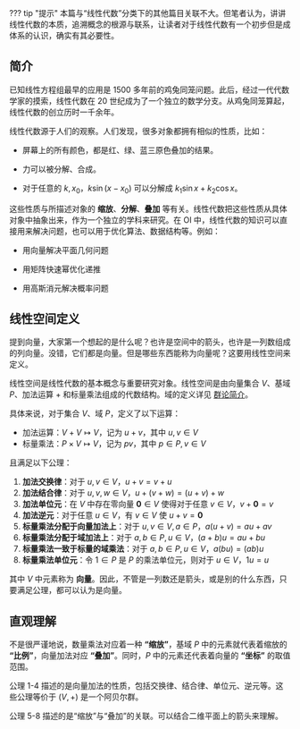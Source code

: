 ??? tip "提示"
    本篇与“线性代数”分类下的其他篇目关联不大。但笔者认为，讲讲线性代数的本质，追溯概念的根源与联系，让读者对于线性代数有一个初步但是成体系的认识，确实有其必要性。

## 简介

已知线性方程组最早的应用是 1500 多年前的鸡兔同笼问题。此后，经过一代代数学家的摸索，线性代数在 20 世纪成为了一个独立的数学分支。从鸡兔同笼算起，线性代数的创立历时一千余年。

线性代数源于人们的观察。人们发现，很多对象都拥有相似的性质，比如：

+ 屏幕上的所有颜色，都是红、绿、蓝三原色叠加的结果。

+ 力可以被分解、合成。

+ 对于任意的 $k,x_0$，$k \sin (x-x_0)$ 可以分解成 $k_1\sin x + k_2\cos x$。

这些性质与所描述对象的 **缩放**、**分解**、**叠加** 等有关。线性代数把这些性质从具体对象中抽象出来，作为一个独立的学科来研究。在 OI 中，线性代数的知识可以直接用来解决问题，也可以用于优化算法、数据结构等。例如：

+ 用向量解决平面几何问题

+ 用矩阵快速幂优化递推

+ 用高斯消元解决概率问题

## 线性空间定义

提到向量，大家第一个想起的是什么呢？也许是空间中的箭头，也许是一列数组成的列向量。没错，它们都是向量。但是哪些东西能称为向量呢？这要用线性空间来定义。

线性空间是线性代数的基本概念与重要研究对象。线性空间是由向量集合 $V$、基域 $P$、加法运算 $+$ 和标量乘法组成的代数结构。域的定义详见 [群论简介](https://oi-wiki.org/math/group-theory/#_6)。

具体来说，对于集合 $V$、域 $P$，定义了以下运算：

+ 加法运算：$V+V\mapsto V$，记为 $u+v$，其中 $u,v\in V$
+ 标量乘法：$P\times V\mapsto V$，记为 $pv$，其中 $p\in P,v\in V$

且满足以下公理：

1. **加法交换律**：对于 $u,v\in V$，$u+v=v+u$
1. **加法结合律**：对于 $u,v,w\in V$，$u+(v+w)=(u+v)+w$
1. **加法单位元**：在 $V$ 中存在零向量 $\mathbf 0\in V$ 使得对于任意 $v\in V$，$v+\mathbf 0=v$
1. **加法逆元**：对于任意 $u\in V$，有 $v\in V$ 使 $u+v=\mathbf 0$
1. **标量乘法分配于向量加法上**：对于 $u,v\in V,a\in P$，$a(u+v)=au+av$
1. **标量乘法分配于域加法上**：对于 $a,b\in P,u\in V$，$(a+b)u=au+bu$
1. **标量乘法一致于标量的域乘法**：对于 $a,b\in P,u\in V$，$a(bu)=(ab)u$
1. **标量乘法单位元**：令 $1\in P$ 是 $P$ 的乘法单位元，则对于 $u\in V$，$1u=u$

其中 $V$ 中元素称为 **向量**。因此，不管是一列数还是箭头，或是别的什么东西，只要满足公理，都可以认为是向量。

## 直观理解

不是很严谨地说，数量乘法对应着一种 **“缩放”**，基域 $P$ 中的元素就代表着缩放的 **“比例”**，向量加法对应 **“叠加”**。同时，$P$ 中的元素还代表着向量的 **“坐标”** 的取值范围。

公理 1-4 描述的是向量加法的性质，包括交换律、结合律、单位元、逆元等。这些公理等价于 $(V,+)$ 是一个阿贝尔群。

公理 5-8 描述的是“缩放”与“叠加”的关联。可以结合二维平面上的箭头来理解。